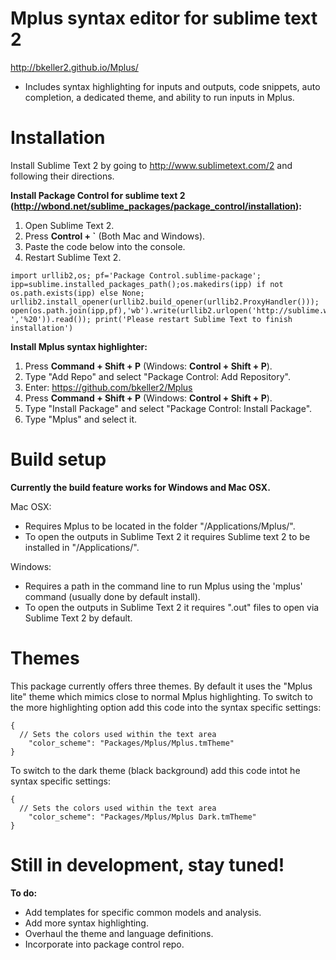 Mplus syntax editor for sublime text 2
==============

http://bkeller2.github.io/Mplus/

* Includes syntax highlighting for inputs and outputs, code snippets, auto completion, a dedicated theme, and ability to run inputs in Mplus.

# Installation #

Install Sublime Text 2 by going to http://www.sublimetext.com/2 and following their directions.

**Install Package Control for sublime text 2 (http://wbond.net/sublime_packages/package_control/installation):**

1. Open Sublime Text 2.
2. Press **Control + `** (Both Mac and Windows).
2. Paste the code below into the console.
3. Restart Sublime Text 2.

```
import urllib2,os; pf='Package Control.sublime-package'; ipp=sublime.installed_packages_path();os.makedirs(ipp) if not os.path.exists(ipp) else None; urllib2.install_opener(urllib2.build_opener(urllib2.ProxyHandler())); open(os.path.join(ipp,pf),'wb').write(urllib2.urlopen('http://sublime.wbond.net/'+pf.replace(' ','%20')).read()); print('Please restart Sublime Text to finish installation')
```

**Install Mplus syntax highlighter:**

1. Press **Command + Shift + P** (Windows: **Control + Shift + P**).
2. Type "Add Repo" and select "Package Control: Add Repository".
3. Enter: https://github.com/bkeller2/Mplus
4. Press **Command + Shift + P** (Windows: **Control + Shift + P**).
5. Type "Install Package" and select "Package Control: Install Package".
6. Type "Mplus" and select it.


# Build setup #
**Currently the build feature works for Windows and Mac OSX.**

Mac OSX:
* Requires Mplus to be located in the folder "/Applications/Mplus/".
* To open the outputs in Sublime Text 2 it requires Sublime text 2 to be installed in "/Applications/".
 
Windows:
* Requires a path in the command line to run Mplus using the 'mplus' command (usually done by default install).
* To open the outputs in Sublime Text 2 it requires ".out" files to open via Sublime Text 2 by default.

# Themes #

This package currently offers three themes. By default it uses the "Mplus lite" theme which mimics close to normal Mplus highlighting. 
To switch to the more highlighting option add this code into the syntax specific settings:

```
{
  // Sets the colors used within the text area
	"color_scheme": "Packages/Mplus/Mplus.tmTheme"
}
```
To switch to the dark theme (black background) add this code intot he syntax specific settings:
```
{
  // Sets the colors used within the text area
	"color_scheme": "Packages/Mplus/Mplus Dark.tmTheme"
}
```

# Still in development, stay tuned! #
**To do:**
* Add templates for specific common models and analysis.
* Add more syntax highlighting.
* Overhaul the theme and language definitions.
* Incorporate into package control repo.
